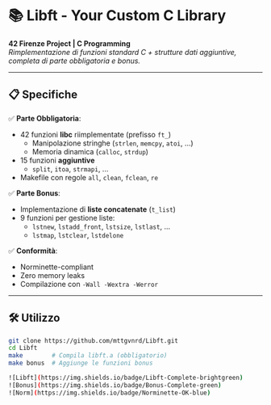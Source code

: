 # 📚 Libft - Your Custom C Library  

**42 Firenze Project | C Programming**  
*Rimplementazione di funzioni standard C + strutture dati aggiuntive, completa di parte obbligatoria e bonus.*  

---

## 📋 Specifiche  
✅ **Parte Obbligatoria**:  
   - 42 funzioni **libc** riimplementate (prefisso `ft_`)  
     - Manipolazione stringhe (`strlen`, `memcpy`, `atoi`, ...)  
     - Memoria dinamica (`calloc`, `strdup`)  
   - 15 funzioni **aggiuntive**  
     - `split`, `itoa`, `strmapi`, ...  
   - Makefile con regole `all`, `clean`, `fclean`, `re`  

✅ **Parte Bonus**:  
   - Implementazione di **liste concatenate** (`t_list`)  
   - 9 funzioni per gestione liste:  
     - `lstnew`, `lstadd_front`, `lstsize`, `lstlast`, ...  
     - `lstmap`, `lstclear`, `lstdelone`  

✅ **Conformità**:  
   - Norminette-compliant  
   - Zero memory leaks  
   - Compilazione con `-Wall -Wextra -Werror`  

---

## 🛠 Utilizzo  
```bash
git clone https://github.com/mttgvnrd/Libft.git
cd Libft
make        # Compila libft.a (obbligatorio)
make bonus  # Aggiunge le funzioni bonus

![Libft](https://img.shields.io/badge/Libft-Complete-brightgreen)
![Bonus](https://img.shields.io/badge/Bonus-Complete-green)
![Norm](https://img.shields.io/badge/Norminette-OK-blue)

